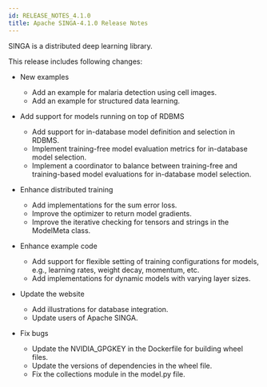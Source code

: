 ```yaml
---
id: RELEASE_NOTES_4.1.0
title: Apache SINGA-4.1.0 Release Notes
---
```


<!--- Licensed to the Apache Software Foundation (ASF) under one or more contributor license agreements.  See the NOTICE file distributed with this work for additional information regarding copyright ownership.  The ASF licenses this file to you under the Apache License, Version 2.0 (the "License"); you may not use this file except in compliance with the License.  You may obtain a copy of the License at http://www.apache.org/licenses/LICENSE-2.0 Unless required by applicable law or agreed to in writing, software distributed under the License is distributed on an "AS IS" BASIS, WITHOUT WARRANTIES OR CONDITIONS OF ANY KIND, either express or implied.  See the License for the specific language governing permissions and limitations under the License.  -->

SINGA is a distributed deep learning library.

This release includes following changes:

- New examples

  - Add an example for malaria detection using cell images.
  - Add an example for structured data learning.

- Add support for models running on top of RDBMS

  - Add support for in-database model definition and selection in RDBMS.
  - Implement training-free model evaluation metrics for in-database model selection.
  - Implement a coordinator to balance between training-free and training-based model evaluations for in-database model selection.

- Enhance distributed training

  - Add implementations for the sum error loss.
  - Improve the optimizer to return model gradients.
  - Improve the iterative checking for tensors and strings in the ModelMeta class.

- Enhance example code

  - Add support for flexible setting of training configurations for models, e.g., learning rates, weight decay, momentum, etc.
  - Add implementations for dynamic models with varying layer sizes.

- Update the website
  - Add illustrations for database integration.
  - Update users of Apache SINGA.

- Fix bugs
  - Update the NVIDIA_GPGKEY in the Dockerfile for building wheel files.
  - Update the versions of dependencies in the wheel file.
  - Fix the collections module in the model.py file.
